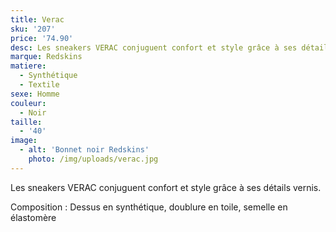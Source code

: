 ```yaml
---
title: Verac
sku: '207'
price: '74.90'
desc: Les sneakers VERAC conjuguent confort et style grâce à ses détails vernis.
marque: Redskins
matiere:
  - Synthétique
  - Textile
sexe: Homme
couleur:
  - Noir
taille:
  - '40'
image:
  - alt: 'Bonnet noir Redskins'
    photo: /img/uploads/verac.jpg
---
```

Les sneakers VERAC conjuguent confort et style grâce à ses détails vernis.



Composition : Dessus en synthétique, doublure en toile, semelle en élastomère
